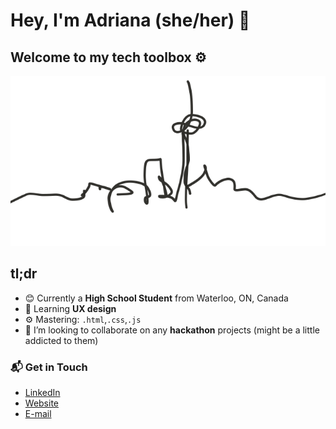 # Hey, I'm Adriana (she/her) 👋
## Welcome to my tech toolbox ⚙️
![skyline](skyline.png)
## tl;dr
- 😊 Currently a **High School Student** from Waterloo, ON, Canada
- 🌱 Learning **UX design**
- ⚙️ Mastering: `.html`,`.css`,`.js`
- 👯 I’m looking to collaborate on any **hackathon** projects (might be a little addicted to them)

### 📬 Get in Touch
- [LinkedIn](https://www.linkedin.com/in/adriana-ceric/)
- [Website](adrianaceric.github.io)
- [E-mail](adriana.ceric@gmail.com)


